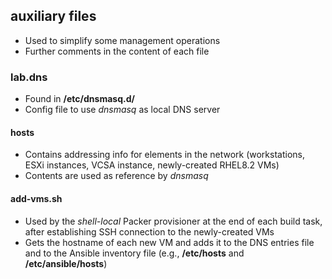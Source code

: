 ## auxiliary files
 - Used to simplify some management operations
 - Further comments in the content of each file
### lab.dns
- Found in **/etc/dnsmasq.d/**
- Config file to use _dnsmasq_ as local DNS server
#### hosts
- Contains addressing info for elements in the network (workstations, ESXi instances, VCSA instance, newly-created RHEL8.2 VMs)
- Contents are used as reference by _dnsmasq_
#### <span>add-vms.sh</span>
- Used by the _shell-local_ Packer provisioner at the end of each build task, after establishing SSH connection to the newly-created VMs
- Gets the hostname of each new VM and adds it to the DNS entries file and to the Ansible inventory file (e.g., **/etc/hosts** and **/etc/ansible/hosts**)
